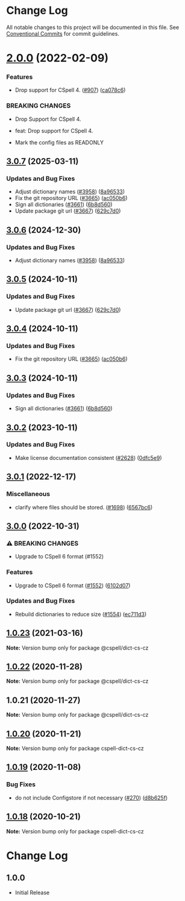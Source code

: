 # Change Log

All notable changes to this project will be documented in this file.
See [Conventional Commits](https://conventionalcommits.org) for commit guidelines.

# [2.0.0](https://github.com/streetsidesoftware/cspell-dicts/compare/@cspell/dict-cs-cz@1.0.23...@cspell/dict-cs-cz@2.0.0) (2022-02-09)


### Features

* Drop support for CSpell 4. ([#907](https://github.com/streetsidesoftware/cspell-dicts/issues/907)) ([ca078c6](https://github.com/streetsidesoftware/cspell-dicts/commit/ca078c6a2e188cc3cf6276db1ba7e007f0f06f27))


### BREAKING CHANGES

* Drop Support for CSpell 4.

* feat: Drop support for CSpell 4.
* Mark the config files as READONLY





## [3.0.7](https://github.com/ThomasNieto/cspell-dicts/compare/@cspell/dict-cs-cz@3.0.6...@cspell/dict-cs-cz@3.0.7) (2025-03-11)


### Updates and Bug Fixes

* Adjust dictionary names ([#3958](https://github.com/ThomasNieto/cspell-dicts/issues/3958)) ([8a96533](https://github.com/ThomasNieto/cspell-dicts/commit/8a96533bec21280103740868b81559437c413501))
* Fix the git repository URL ([#3665](https://github.com/ThomasNieto/cspell-dicts/issues/3665)) ([ac050b6](https://github.com/ThomasNieto/cspell-dicts/commit/ac050b697d57820109995e92fac5ccc32ced1723))
* Sign all dictionaries ([#3661](https://github.com/ThomasNieto/cspell-dicts/issues/3661)) ([6b8d560](https://github.com/ThomasNieto/cspell-dicts/commit/6b8d560cf51a593458ce42bca415859f872cfc97))
* Update package git url ([#3667](https://github.com/ThomasNieto/cspell-dicts/issues/3667)) ([629c7d0](https://github.com/ThomasNieto/cspell-dicts/commit/629c7d0a5e1bacad1d3874b1f8372edc3494ef97))

## [3.0.6](https://github.com/streetsidesoftware/cspell-dicts/compare/@cspell/dict-cs-cz@3.0.5...@cspell/dict-cs-cz@3.0.6) (2024-12-30)


### Updates and Bug Fixes

* Adjust dictionary names ([#3958](https://github.com/streetsidesoftware/cspell-dicts/issues/3958)) ([8a96533](https://github.com/streetsidesoftware/cspell-dicts/commit/8a96533bec21280103740868b81559437c413501))

## [3.0.5](https://github.com/streetsidesoftware/cspell-dicts/compare/@cspell/dict-cs-cz@3.0.4...@cspell/dict-cs-cz@3.0.5) (2024-10-11)


### Updates and Bug Fixes

* Update package git url ([#3667](https://github.com/streetsidesoftware/cspell-dicts/issues/3667)) ([629c7d0](https://github.com/streetsidesoftware/cspell-dicts/commit/629c7d0a5e1bacad1d3874b1f8372edc3494ef97))

## [3.0.4](https://github.com/streetsidesoftware/cspell-dicts/compare/@cspell/dict-cs-cz@3.0.3...@cspell/dict-cs-cz@3.0.4) (2024-10-11)


### Updates and Bug Fixes

* Fix the git repository URL ([#3665](https://github.com/streetsidesoftware/cspell-dicts/issues/3665)) ([ac050b6](https://github.com/streetsidesoftware/cspell-dicts/commit/ac050b697d57820109995e92fac5ccc32ced1723))

## [3.0.3](https://github.com/streetsidesoftware/cspell-dicts/compare/@cspell/dict-cs-cz@3.0.2...@cspell/dict-cs-cz@3.0.3) (2024-10-11)


### Updates and Bug Fixes

* Sign all dictionaries ([#3661](https://github.com/streetsidesoftware/cspell-dicts/issues/3661)) ([6b8d560](https://github.com/streetsidesoftware/cspell-dicts/commit/6b8d560cf51a593458ce42bca415859f872cfc97))

## [3.0.2](https://github.com/streetsidesoftware/cspell-dicts/compare/@cspell/dict-cs-cz@3.0.1...@cspell/dict-cs-cz@3.0.2) (2023-10-11)


### Updates and Bug Fixes

* Make license documentation consistent ([#2628](https://github.com/streetsidesoftware/cspell-dicts/issues/2628)) ([0dfc5e9](https://github.com/streetsidesoftware/cspell-dicts/commit/0dfc5e918d475a9694ce64bdc74c473d6097af62))

## [3.0.1](https://github.com/streetsidesoftware/cspell-dicts/compare/@cspell/dict-cs-cz@3.0.0...@cspell/dict-cs-cz@3.0.1) (2022-12-17)


### Miscellaneous

* clarify where files should be stored. ([#1698](https://github.com/streetsidesoftware/cspell-dicts/issues/1698)) ([6567bc6](https://github.com/streetsidesoftware/cspell-dicts/commit/6567bc62130404cb32945bdcc3bf07316c839396))

## [3.0.0](https://github.com/streetsidesoftware/cspell-dicts/compare/@cspell/dict-cs-cz@2.0.0...@cspell/dict-cs-cz@3.0.0) (2022-10-31)


### ⚠ BREAKING CHANGES

* Upgrade to CSpell 6 format (#1552)

### Features

* Upgrade to CSpell 6 format ([#1552](https://github.com/streetsidesoftware/cspell-dicts/issues/1552)) ([6102d07](https://github.com/streetsidesoftware/cspell-dicts/commit/6102d07738f5e525819a6f90a264611129f2e158))


### Updates and Bug Fixes

* Rebuild dictionaries to reduce size ([#1554](https://github.com/streetsidesoftware/cspell-dicts/issues/1554)) ([ec711d3](https://github.com/streetsidesoftware/cspell-dicts/commit/ec711d37264b90f028c61f05c1e46e11ad8e76c3))

## [1.0.23](https://github.com/streetsidesoftware/cspell-dicts/compare/@cspell/dict-cs-cz@1.0.22...@cspell/dict-cs-cz@1.0.23) (2021-03-16)

**Note:** Version bump only for package @cspell/dict-cs-cz





## [1.0.22](https://github.com/streetsidesoftware/cspell-dicts/compare/@cspell/dict-cs-cz@1.0.21...@cspell/dict-cs-cz@1.0.22) (2020-11-28)

**Note:** Version bump only for package @cspell/dict-cs-cz





## 1.0.21 (2020-11-27)

**Note:** Version bump only for package @cspell/dict-cs-cz





## [1.0.20](https://github.com/streetsidesoftware/cspell-dicts/compare/cspell-dict-cs-cz@1.0.19...cspell-dict-cs-cz@1.0.20) (2020-11-21)

**Note:** Version bump only for package cspell-dict-cs-cz

## [1.0.19](https://github.com/streetsidesoftware/cspell-dicts/compare/cspell-dict-cs-cz@1.0.18...cspell-dict-cs-cz@1.0.19) (2020-11-08)

### Bug Fixes

- do not include Configstore if not necessary ([#270](https://github.com/streetsidesoftware/cspell-dicts/issues/270)) ([d8b625f](https://github.com/streetsidesoftware/cspell-dicts/commit/d8b625f2f42d5cc6c4a9390216ac1e5037886e44))

## [1.0.18](https://github.com/streetsidesoftware/cspell-dicts/compare/cspell-dict-cs-cz@1.0.17...cspell-dict-cs-cz@1.0.18) (2020-10-21)

**Note:** Version bump only for package cspell-dict-cs-cz

# Change Log

## 1.0.0

- Initial Release
